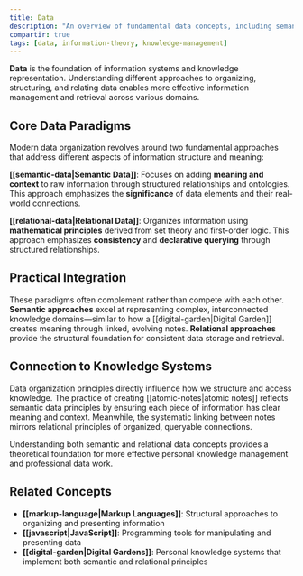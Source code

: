 ```yaml
---
title: Data
description: "An overview of fundamental data concepts, including semantic and relational approaches to organizing information."
compartir: true
tags: [data, information-theory, knowledge-management]
---
```


**Data** is the foundation of information systems and knowledge representation. Understanding different approaches to organizing, structuring, and relating data enables more effective information management and retrieval across various domains.

## Core Data Paradigms

Modern data organization revolves around two fundamental approaches that address different aspects of information structure and meaning:

**[[semantic-data|Semantic Data]]**: Focuses on adding **meaning and context** to raw information through structured relationships and ontologies. This approach emphasizes the **significance** of data elements and their real-world connections.

**[[relational-data|Relational Data]]**: Organizes information using **mathematical principles** derived from set theory and first-order logic. This approach emphasizes **consistency** and **declarative querying** through structured relationships.

## Practical Integration

These paradigms often complement rather than compete with each other. **Semantic approaches** excel at representing complex, interconnected knowledge domains—similar to how a [[digital-garden|Digital Garden]] creates meaning through linked, evolving notes. **Relational approaches** provide the structural foundation for consistent data storage and retrieval.

## Connection to Knowledge Systems

Data organization principles directly influence how we structure and access knowledge. The practice of creating [[atomic-notes|atomic notes]] reflects semantic data principles by ensuring each piece of information has clear meaning and context. Meanwhile, the systematic linking between notes mirrors relational principles of organized, queryable connections.

Understanding both semantic and relational data concepts provides a theoretical foundation for more effective personal knowledge management and professional data work.

## Related Concepts

- **[[markup-language|Markup Languages]]**: Structural approaches to organizing and presenting information
- **[[javascript|JavaScript]]**: Programming tools for manipulating and presenting data
- **[[digital-garden|Digital Gardens]]**: Personal knowledge systems that implement both semantic and relational principles